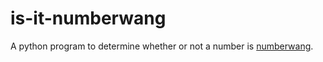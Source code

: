 # is-it-numberwang

A python program to determine whether or not a number is [numberwang](http://www.ukgameshows.com/ukgs/Numberwang).

